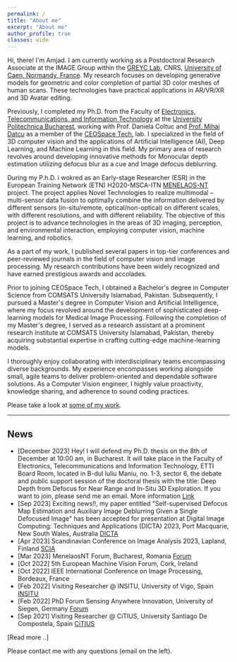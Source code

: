 ```yaml
---
permalink: /
title: "About me"
excerpt: "About me"
author_profile: true
classes: wide
---
```

Hi, there! I'm Amjad. I am currently working as a Postdoctoral Research Associate at the IMAGE Group within the [GREYC Lab](https://www.greyc.fr/en/laboratory/), CNRS, [University of Caen, Normandy, France](https://welcome.unicaen.fr/). My research focuses on developing generative models for geometric and color completion of partial 3D color meshes of human scans. These technologies have practical applications in AR/VR/XR and 3D Avatar editing.

Previously, I completed my Ph.D. from the Faculty of [Electronics, Telecommunications, and Information Technology](http://www.electronica.pub.ro/) at the [University Politechnica Bucharest](https://upb.ro/en/), working with Prof. Daniela Coltuc and [Prof. Mihai Datcu](http://ceospacetech.pub.ro/index.php/ceospacetech-members/10-members/84-members-mihai-datcu) as a member of the [CEOSpace Tech.](http://ceospacetech.pub.ro/) lab. 
I specialized in the field of 3D computer vision and the applications of Artificial Intelligence (AI), Deep Learning, and Machine Learning in this field. My primary area of research revolves around developing innovative methods for Monocular depth estimation utilizing defocus blur as a cue and Image defocus deblurring.


During my P.h.D. i wokred as an Early-stage Researcher (ESR) in the European Training Network (ETN) H2020-MSCA-ITN [MENELAOS-NT](https://www.menelaos-nt.eu/) project. The project applies Novel Technologies to realize multimodal – multi-sensor data fusion to optimally combine the information delivered by different sensors (in-situ/remote, optical/non-optical) on different scales, with different resolutions, and with different reliability. The objective of this project is to advance technologies in the areas of 3D imaging, perception, and environmental interaction, employing computer vision, machine learning, and robotics.

As a part of my work, I published several papers in top-tier conferences and peer-reviewed journals in the field of computer vision and image processing. My research contributions have been widely recognized and have earned prestigious awards and accolades.

Prior to joining CEOSpace Tech, I obtained a Bachelor's degree in Computer Science from COMSATS University Islamabad, Pakistan. Subsequently, I pursued a Master's degree in Computer Vision and Artificial Intelligence, where my focus revolved around the development of sophisticated deep-learning models for Medical Image Processing. Following the completion of my Master's degree, I served as a research assistant at a prominent research institute at COMSATS University Islamabad, Pakistan, thereby acquiring substantial expertise in crafting cutting-edge machine-learning models.

I thoroughly enjoy collaborating with interdisciplinary teams encompassing diverse backgrounds. My experience encompasses working alongside small, agile teams to deliver problem-oriented and dependable software solutions. As a Computer Vision engineer, I highly value proactivity, knowledge sharing, and adherence to sound coding practices.

Please take a look at [some of my work](/work).

---

## News
- [December 2023] Hey! I will defend my Ph.D. thesis on the 8th of December at 10:00 am, in Bucharest. It will take place in the Faculty of Electronics, Telecommunications and Information Technology, ETTI Board Room, located in B-dul Iuliu Maniu, no. 1-3, sector 6, the debate and public support session of the doctoral thesis with the title: Deep Depth from Defocus for Near Range and In-Situ 3D Exploration. If you want to join, please send me an email. More information [Link](https://upb.ro/obtinerea-hartilor-de-adancime-din-imagini-defocalizate-folosind-retele-neurale-profunde-deep-depth-from-defocus-for-near-range-and-in-situ-3d-exploration-nazir-saqib-08-12-2023-ora-1000/)
- [Sep 2023] Exciting news!!, my paper entitled "Self-supervised Defocus Map Estimation and Auxiliary Image Deblurring Given a Single Defocused Image" has been accepted for presentation at  Digital Image Computing: Techniques and Applications (DICTA) 2023, Port Macquarie, New South Wales, Australia [DICTA](https://www.dictaconference.org/)
- [Apr 2023] Scandinavian Conference on Image Analysis 2023, Lapland, Finland [SCIA](https://sites.google.com/view/scia2023)
- [Mar 2023] MenelaosNT Forum, Bucharest, Romania [Forum](https://andrei2407.github.io/menelaos_nt_forum_bucharest/)
- [Oct 2022] 5th European Machine Vision Forum, Cork, Ireland
- [Oct 2022] IEEE International Conference on Image Processing, Bordeaux, France
- [Feb 2022] Visiting Researcher @ INSITU, University of Vigo, Spain [INSITU](https://ingenieriainsitu.com/en/)
- [Feb 2022] PhD Forum Sensing Anywhere Innovation, University of Siegen, Germany [Forum](http://phdforum.zess.uni-siegen.de/)
- [Sep 2021] Visiting Researcher @ CiTIUS, University Santiago De Compostela, Spain [CiTIUS](https://citius.gal/)


[Read more ..]

Please contact me with any questions (email on the left).
